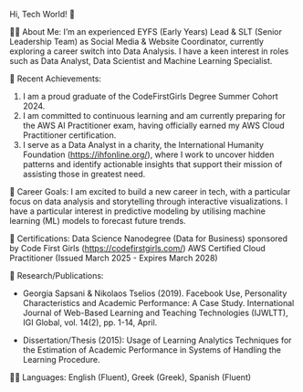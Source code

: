 Hi, Tech World! 👋

👩‍🏫 About Me:
I’m an experienced EYFS (Early Years) Lead & SLT (Senior Leadership Team) as Social Media & Website Coordinator, currently exploring a career switch into Data Analysis. 
I have a keen interest in roles such as Data Analyst, Data Scientist and Machine Learning Specialist.

🥇 Recent Achievements:
1. I am a proud graduate of the CodeFirstGirls Degree Summer Cohort 2024.
2. I am committed to continuous learning and am currently preparing for the AWS AI Practitioner exam, having officially earned my AWS Cloud Practitioner certification.
3. I serve as a Data Analyst in a charity, the International Humanity Foundation (https://ihfonline.org/), where I work to uncover hidden patterns and identify actionable insights that support their mission of assisting those in greatest need.

💼 Career Goals:
I am excited to build a new career in tech, with a particular focus on data analysis and storytelling through interactive visualizations.
I have a particular interest in predictive modeling by utilising machine learning (ML) models to forecast future trends.

🌴 Certifications: Data Science Nanodegree (Data for Business) sponsored by Code First Girls (https://codefirstgirls.com/)
    AWS Certified Cloud Practitioner (Issued March 2025 - Expires March 2028) 

🌱 Research/Publications:
- Georgia Sapsani & Nikolaos Tselios (2019). Facebook Use, Personality Characteristics and Academic Performance: A Case Study. International Journal of Web-Based Learning and Teaching Technologies (IJWLTT), IGI     Global, vol. 14(2), pp. 1-14, April.

- Dissertation/Thesis (2015): Usage of Learning Analytics Techniques for the Estimation of Academic Performance in Systems of Handling the Learning Procedure.

🧑‍🏫 Languages: English (Fluent), Greek (Greek), Spanish (Fluent)

